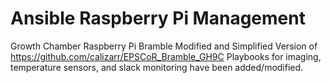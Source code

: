 # Ansible Raspberry Pi Management

Growth Chamber Raspberry Pi Bramble Modified and Simplified Version of https://github.com/calizarr/EPSCoR_Bramble_GH9C
Playbooks for imaging, temperature sensors, and slack monitoring have been added/modified.
